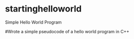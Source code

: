 # startinghelloworld

Simple Hello World Program

#Wrote a simple pseudocode of a hello world program in C++
